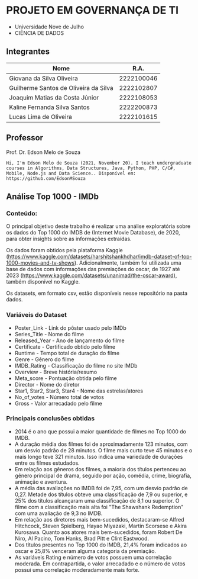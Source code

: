 # PROJETO EM GOVERNANÇA DE TI

* Universidade Nove de Julho
* CIÊNCIA DE DADOS

## Integrantes
 
|Nome|R.A.|
|----|----|
|Giovana da Silva Oliveira|2222100046|
|Guilherme Santos de Oliveira da Silva|2222102807|
|Joaquim Matias da Costa Júnior|2222108053|
|Kaline Fernanda Silva Santos|2222200873|
|Lucas Lima de Oliveira|2222101615|

## Professor

Prof. Dr. Edson Melo de Souza

```
Hi, I'm Edson Melo de Souza (2021, November 20). I teach undergraduate courses in Algorithms, Data Structures, Java, Python, PHP, C/C#, Mobile, Node.js and Data Science.. Disponível em: https://github.com/EdsonMSouza
```

## Análise Top 1000 - IMDb

### Conteúdo:
O principal objetivo deste trabalho é realizar uma análise exploratória sobre os dados do Top 1000 do IMDB de (Internet Movie Database), de 2020, para obter insights sobre as informações extraídas.

Os dados foram obtidos pela plataforma Kaggle (https://www.kaggle.com/datasets/harshitshankhdhar/imdb-dataset-of-top-1000-movies-and-tv-shows). Adicionalmente, também foi utilizada uma base de dados com informações das premiações do oscar, de 1927 até 2023 (https://www.kaggle.com/datasets/unanimad/the-oscar-award), também disponível no Kaggle.

Os datasets, em formato csv, estão disponíveis nesse repositório na pasta dados.

### Variáveis do Dataset
- Poster_Link - Link do pôster usado pelo IMDb
- Series_Title - Nome do filme
- Released_Year - Ano de lançamento do filme
- Certificate - Certificado obtido pelo filme
- Runtime - Tempo total de duração do filme
- Genre - Gênero do filme
- IMDB_Rating - Classificação do filme no site IMDb
- Overview - Breve história/resumo
- Meta_score - Pontuação obtida pelo filme
- Director - Nome do diretor
- Star1, Star2, Star3, Star4 - Nome das estrelas/atores
- No_of_votes - Número total de votos
- Gross - Valor arrecadado pelo filme

### Principais conclusões obtidas

- 2014 é o ano que possui a maior quantidade de filmes no Top 1000 do IMDB.
- A duração média dos filmes foi de aproximadamente 123 minutos, com um desvio padrão de 28 minutos. O filme mais curto teve 45 minutos e o mais longo teve 321 minutos. Isso indica uma variedade de durações entre os filmes estudados.
- Em relação aos gêneros dos filmes, a maioria dos títulos pertenceu ao gênero principal de drama, seguido por ação, comédia, crime, biografia, animação e aventura.
- A média das avaliações no IMDB foi de 7,95, com um desvio padrão de 0,27. Metade dos títulos obteve uma classificação de 7,9 ou superior, e 25% dos títulos alcançaram uma classificação de 8,1 ou superior. O filme com a classificação mais alta foi "The Shawshank Redemption" com uma avaliação de 9,3 no IMDB.
- Em relação aos diretores mais bem-sucedidos, destacaram-se Alfred Hitchcock, Steven Spielberg, Hayao Miyazaki, Martin Scorsese e Akira Kurosawa. Quanto aos atores mais bem-sucedidos, foram Robert De Niro, Al Pacino, Tom Hanks, Brad Pitt e Clint Eastwood.
- Dos títulos presentes no Top 1000 do IMDB, 21,4% foram indicados ao oscar e 25,8% venceram alguma categoria da premiação.
- As variáveis Rating e número de votos possuem uma correlação moderada. Em contrapartida, o valor arrecadado e o número de votos possui uma correlação moderadamente mais forte.



